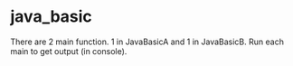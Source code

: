 # java_basic
There are 2 main function. 1 in JavaBasicA and 1 in JavaBasicB. Run each main to get output (in console).
